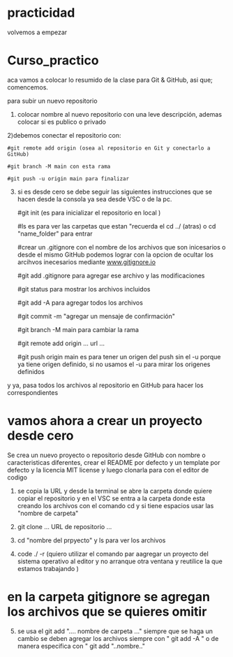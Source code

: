 # practicidad
volvemos a empezar

# Curso_practico

aca vamos a colocar lo resumido de la clase para Git & GitHub, asi que; comencemos.

para subir un nuevo repositorio 

1) colocar nombre al nuevo repositorio con una leve descripción, ademas colocar si es publico o privado

2)debemos conectar el repositorio con:

    #git remote add origin (osea al repositorio en Git y conectarlo a GitHub)

    #git branch -M main con esta rama 

    #git push -u origin main para finalizar 

3) si es desde cero se debe seguir las siguientes instrucciones que se hacen desde la consola ya sea desde VSC o de la pc.

    #git init (es para inicializar el repositorio en local )

    #ls es para ver las carpetas que estan "recuerda el cd ../ (atras) o cd "name_folder" para entrar

    #crear un .gitignore con el nombre de los archivos que son inicesarios o desde el mismo GitHub podemos lograr con la opcion de ocultar los arcihvos inecesarios mediante www.gitignore.io

    #git add .gitignore para agregar ese archivo y las modificaciones 

    #git status para mostrar los archivos incluidos

    #git add -A para agregar todos los archivos

    #git commit -m "agregar un mensaje de confirmación"

    #git branch -M main para cambiar la rama

    #git remote add origin ... url ...

    #git push origin main es para tener un origen del push sin el -u porque ya tiene origen definido, si no usamos el -u para mirar los origenes definidos

y ya, pasa todos los archivos al repositorio en GitHub para hacer los correspondientes 

# vamos ahora a crear un proyecto desde cero 

Se crea un nuevo proyecto o repositorio desde GitHub con nombre o caracteristicas diferentes, crear el README por defecto y un template por defecto y la licencia MIT license y luego clonarla para con el editor de codigo

1) se copia la URL y desde la terminal se abre la carpeta donde quiere copiar el repositorio y en el VSC se entra a  la carpeta donde esta creando los archivos con el comando cd y si tiene espacios usar las "nombre de carpeta" 

2) git clone ... URL de repositorio ...

3) cd "nombre del prpyecto" y ls para ver los archivos

4) code ./ -r (quiero utilizar el comando par aagregar un proyecto del sistema operativo al editor y no arranque otra ventana y reutilice la que estamos trabajando )

# en la carpeta gitignore se agregan los archivos que se quieres omitir

5) se usa el git add ".... nombre de carpeta ..." siempre que se haga un cambio se deben agregar los archivos siempre   con " git add -A " o de manera especifica con " git add "..nombre.."
